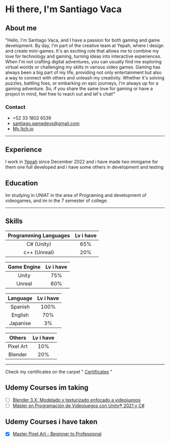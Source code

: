 # Hi there, I'm Santiago Vaca
  

## About me
"Hello, I'm Santiago Vaca, and I have a passion for both gaming and game development. By day, I'm part of the creative team at Yepah, where I design and create mini-games. It's an exciting role that allows me to combine my love for technology and gaming, turning ideas into interactive experiences. When I'm not crafting digital adventures, you can usually find me exploring virtual worlds or challenging my skills in various video games. Gaming has always been a big part of my life, providing not only entertainment but also a way to connect with others and unleash my creativity. Whether it's solving puzzles, battling foes, or embarking on epic journeys, I'm always up for a gaming adventure. So, if you share the same love for gaming or have a project in mind, feel free to reach out and let's chat!"

### Contact 

- +52 33 1802 6539
- santiago.gamedevs@gmail.com
- [My Itch.io](https://vaca-games.itch.io)
---

## Experience 
I work in [Yepah](https://yepah.com) since December 2022 and i have made two minigame for them one full developed and i have some others in development and testing

## Education
Im studying in UNIAT in the area of Programing and development of videogames, and im in the 7 semester of college.

---

## Skills

| Programming Languages | Lv i have |
| :----: | :----: |
| C# (Unity)   | 65% |
| c++ (Unreal)  | 20% |


| Game Engine | Lv i have |
| :----: | :----: |
| Unity  | 75% |
| Unreal  | 60% |

| Language | Lv i have |
| :----: | :----: |
| Spanish  | 100% |
| English | 70% |
| Japanise | 3% |

| Others | Lv i have |
| :----: | :----: |
| Pixel Art  | 10% |
| Blender  | 20% |

---

Check my certificates on the carpet " [Certificates](https://github.com/SanGameDev/SanGameDev/tree/main/Certificates) "

## Udemy Courses im taking

- [ ] [Blender 3.X: Modelado y texturizado enfocado a videojuegos](https://www.udemy.com/share/101qsU3@BEsi7S18rl7tWSjq4jPVju3Emtvv_bsoPm_MkOMLi6zu6jIpS2Wz42I22idJzqQBuQ==/)
- [ ] [Máster en Programación de Videojuegos con Unity® 2021 y C#](https://www.udemy.com/share/1013eQ3@uYJnye74z7rZ8H0SR_yLvB2V55MXcsmVxaJarZrCu3YyZ5oUy08iXgBhwy--pVZCUg==/)

## Udemy Courses i have taken
    
- [x] [Master Pixel Art - Beginner to Professional](https://www.udemy.com/share/1071W03@6Djs-kXQDChPJL6so2VsUwGxM5xGtPdfadGkP82u5C-vvn4ghn6tz9UB1FCEMIA64g==/)
